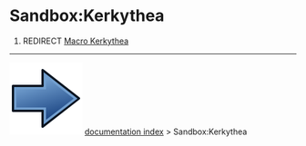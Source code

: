 # Sandbox:Kerkythea
1.  REDIRECT [Macro Kerkythea](Macro_Kerkythea.md)



---
![](images/Button_right.svg) [documentation index](../README.md) > Sandbox:Kerkythea
